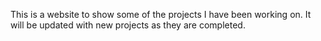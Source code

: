 
This is a website to show some of the projects I have been working on. It will be updated with new projects as they are completed. 


